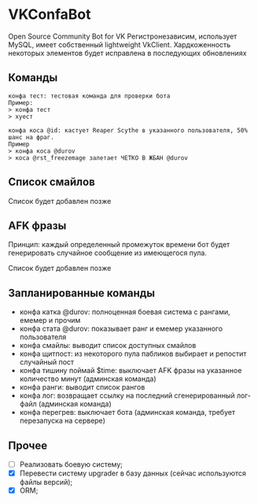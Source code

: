 # VKConfaBot
Open Source Community Bot for VK
Регистронезависим, использует MySQL, имеет собственный lightweight VkClient.
Хардкоженность некоторых элементов будет исправлена в последующих обновлениях
## Команды
```
конфа тест: тестовая команда для проверки бота
Пример:
> конфа тест
> хуест
```
```
конфа коса @id: кастует Reaper Scythe в указанного пользователя, 50% шанс на фраг.
Пример
> конфа коса @durov
> коса @rst_freezemage залетает ЧЕТКО В ЖБАН @durov
```
## Список смайлов
Список будет добавлен позже
## AFK фразы
Принцип: каждый определенный промежуток времени бот будет генерировать случайное сообщение из имеющегося пула.

Список будет добавлен позже
## Запланированные команды
- конфа катка @durov: полноценная боевая система с рангами, емемер и прочим
- конфа стата @durov: показывает ранг и емемер указанного пользователя
- конфа смайлы: выводит список доступных смайлов
- конфа щитпост: из некоторого пула пабликов выбирает и репостит случайный пост
- конфа тишину поймай $time: выключает AFK фразы на указанное количество минут (админская команда)
- конфа ранги: выводит список рангов
- конфа лог: возвращает ссылку на последний сгенерированный лог-файл (админская команда)
- конфа перегрев: выключает бота (админская команда, требует перезапуска на сервере)

## Прочее
 - [ ] Реализовать боевую систему;
 - [x] Перевести систему upgrader в базу данных (сейчас используются файлы версий);
 - [x] ORM;
